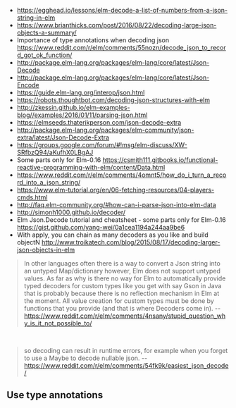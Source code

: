 - https://egghead.io/lessons/elm-decode-a-list-of-numbers-from-a-json-string-in-elm
- https://www.brianthicks.com/post/2016/08/22/decoding-large-json-objects-a-summary/
- Importance of type annotations when decoding json https://www.reddit.com/r/elm/comments/55nozn/decode_json_to_record_got_ok_function/
- http://package.elm-lang.org/packages/elm-lang/core/latest/Json-Decode
- http://package.elm-lang.org/packages/elm-lang/core/latest/Json-Encode
- https://guide.elm-lang.org/interop/json.html
- https://robots.thoughtbot.com/decoding-json-structures-with-elm
- http://zkessin.github.io/elm-examples-blog//examples/2016/01/11/parsing-json.html
- https://elmseeds.thaterikperson.com/json-decode-extra
- http://package.elm-lang.org/packages/elm-community/json-extra/latest/Json-Decode-Extra
- https://groups.google.com/forum/#!msg/elm-discuss/XW-SRfbzQ94/aKufhX0LBgAJ
- Some parts only for Elm-0.16 https://csmith111.gitbooks.io/functional-reactive-programming-with-elm/content/Data.html
- https://www.reddit.com/r/elm/comments/4omnt5/how_do_i_turn_a_record_into_a_json_string/
- https://www.elm-tutorial.org/en/06-fetching-resources/04-players-cmds.html
- http://faq.elm-community.org/#how-can-i-parse-json-into-elm-data
- http://simonh1000.github.io/decoder/
- Elm Json.Decode tutorial and cheatsheet - some parts only for Elm-0.16 https://gist.github.com/yang-wei/0a1cea1194a244aa9be6
- With apply, you can chain as many decoders as you like and build objectN http://www.troikatech.com/blog/2015/08/17/decoding-larger-json-objects-in-elm

> In other languages often there is a way to convert a Json string into an untyped Map/dictionary however, Elm does not support untyped values.
As far as why is there no way for Elm to automatically provide typed decoders for custom types like you get with say Gson in Java that is probably because there is no reflection mechanism in Elm at the moment. All value creation for custom types must be done by functions that you provide (and that is where Decoders come in).
> -- https://www.reddit.com/r/elm/comments/4nsany/stupid_question_why_is_it_not_possible_to/

<br>

> so decoding can result in runtime errors, for example when you forget to use a Maybe to decode nullable json.
> -- https://www.reddit.com/r/elm/comments/54fk9k/easiest_json_decode/

## Use type annotations
